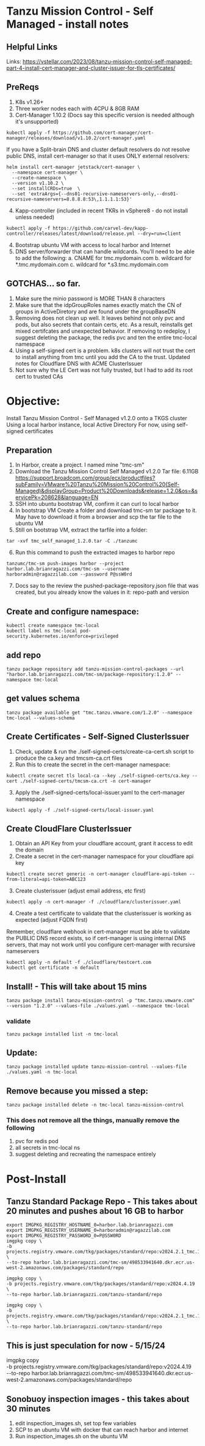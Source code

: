 # Tanzu Mission Control - Self Managed - install notes

## Helpful Links
Links: https://vstellar.com/2023/08/tanzu-mission-control-self-managed-part-4-install-cert-manager-and-cluster-issuer-for-tls-certificates/

## PreReqs
1. K8s v1.26+
2. Three worker nodes each with 4CPU & 8GB RAM
3. Cert-Manager 1.10.2 (Docs say this specific version is needed although it's unsupported)
```
kubectl apply -f https://github.com/cert-manager/cert-manager/releases/download/v1.10.2/cert-manager.yaml
```

  If you have a Split-brain DNS and cluster default resolvers do not resolve public DNS, install cert-manager so that it uses ONLY external resolvers:
```
helm install cert-manager jetstack/cert-manager \
  --namespace cert-manager \
  --create-namespace \
  --version v1.10.2 \
  --set installCRDs=true  \
  --set 'extraArgs={--dns01-recursive-nameservers-only,--dns01-recursive-nameservers=8.8.8.8:53\,1.1.1.1:53}'
```
4. Kapp-controller (included in recent TKRs in vSphere8 - do not install unless needed)
```
kubectl apply -f https://github.com/carvel-dev/kapp-controller/releases/latest/download/release.yml --dry=run=client
```
4. Bootstrap ubuntu VM with access to local harbor and Internet
5. DNS server/forwarder that can handle wildcards.
  You'll need to be able to add the following:
    a. CNAME for tmc.mydomain.com
    b. wildcard for *.tmc.mydomain.com
    c. wildcard for *.s3.tmc.mydomain.com


## GOTCHAS... so far.

1. Make sure the minio password is MORE THAN 8 characters
2. Make sure that the idpGroupRoles names exactly match the CN of groups in ActiveDiretory and are found
   under the groupBaseDN
3. Removing does not clean up well.  It leaves behind not only pvc and pods, but also secrets that contain certs, etc.  As a result, reinstalls get mixed certifcates and unexpected behavior.  If removing to redeploy, I suggest deleting the package, the redis pvc and ten the entire tmc-local namespace
4. Using a self-signed cert is a problem.  k8s clusters will not trust the cert to install anything from tmc until you add the CA to the trust.  Updated notes for Cloudflare DNS with ACME ClusterIssuer
5. Not sure why the LE Cert was not fully trusted, but I had to add its root cert to trusted CAs


# Objective:
Install Tanzu Mission Control - Self Managed v1.2.0 onto a TKGS cluster
Using a local harbor instance, local Active Directory
For now, using self-signed certificates



## Preparation
1. In Harbor, create a project. I named mine "tmc-sm"
2. Download the Tanzu Mission Control Self Managed v1.2.0 Tar file:  6.11GB
  https://support.broadcom.com/group/ecx/productfiles?subFamily=VMware%20Tanzu%20Mission%20Control%20(Self-Managed)&displayGroup=Product%20Downloads&release=1.2.0&os=&servicePk=208628&language=EN
3. SSH into ubuntu bootstrap VM, confirm it can curl to local harbor
4. In bootstrap VM Create a folder and download tmc-sm tar package to it.  May have to download it from a browser and scp the tar file to the ubuntu VM
5. Still on bootstrap VM, extract the tarfile into a folder:
  ```
  tar -xvf tmc_self_managed_1.2.0.tar -C ./tanzumc
  ```
6. Run this command to push the extracted images to harbor repo
  ```
  tanzumc/tmc-sm push-images harbor --project harbor.lab.brianragazzi.com/tmc-sm --username harboradmin@ragazzilab.com --password P@ssW0rd
  ```
7. Docs say to the review the pushed-package-repository.json file that was created, but you already know the values in it: repo-path and version



## Create and configure namespace:
```
kubectl create namespace tmc-local
kubectl label ns tmc-local pod-security.kubernetes.io/enforce=privileged
```

## add repo
```
tanzu package repository add tanzu-mission-control-packages --url "harbor.lab.brianragazzi.com/tmc-sm/package-repository:1.2.0" --namespace tmc-local
```

## get values schema
```
tanzu package available get "tmc.tanzu.vmware.com/1.2.0" --namespace tmc-local --values-schema
```

## Create Certificates - Self-Signed ClusterIssuer
  1. Check, update & run the ./self-signed-certs/create-ca-cert.sh script to produce the ca.key and tmcsm-ca.crt files
  2. Run this to create the secret in the cert-manager namespace:
```
kubectl create secret tls local-ca --key ./self-signed-certs/ca.key --cert ./self-signed-certs/tmcsm-ca.crt -n cert-manager
```
  3. Apply the ./self-signed-certs/local-issuer.yaml to the cert-manager namespace
```
kubectl apply -f ./self-signed-certs/local-issuer.yaml
```

## Create CloudFlare ClusterIssuer
1. Obtain an API Key from your cloudflare account, grant it access to edit the domain
2. Create a secret in the cert-manager namespace for your cloudflare api key
```
kubectl create secret generic -n cert-manager cloudflare-api-token --from-literal=api-token=ABC123
```
3. Create clusterissuer (adjust email address, etc first)
```
kubectl apply -n cert-manager -f ./cloudflare/clusterissuer.yaml
```
4. Create a test certificate to validate that the clusterissuer is working as expected (adjust FQDN first)

  Remember, cloudflare webhook in cert-manager must be able to validate the PUBLIC DNS record exists, so if cert-manager is using internal DNS servers, that may not work until you configure cert-manager with recursive nameservers
```
kubectl apply -n default -f ./cloudflare/testcert.com
kubectl get certificate -n default
```


## Install! - This will take about 15 mins
```
tanzu package install tanzu-mission-control -p "tmc.tanzu.vmware.com" --version "1.2.0" --values-file ./values.yaml --namespace tmc-local
```
### validate
```
tanzu package installed list -n tmc-local
```


## Update:
```
tanzu package installed update tanzu-mission-control --values-file ./values.yaml -n tmc-local
```

## Remove because you missed a step:
```
tanzu package installed delete -n tmc-local tanzu-mission-control
```
  ### This does not remove all the things, manually remove the following
  1. pvc for redis pod
  2. all secrets in tmc-local ns
  3. suggest deleting and recreating the namespace entirely


# Post-Install

## Tanzu Standard Package Repo - This takes about 20 minutes and pushes about 16 GB to harbor
```
export IMGPKG_REGISTRY_HOSTNAME_0=harbor.lab.brianragazzi.com
export IMGPKG_REGISTRY_USERNAME_0=harboradmin@ragazzilab.com
export IMGPKG_REGISTRY_PASSWORD_0=P@SSW0RD
imgpkg copy \
-b projects.registry.vmware.com/tkg/packages/standard/repo:v2024.2.1_tmc.1 \
--to-repo harbor.lab.brianragazzi.com/tmc-sm/498533941640.dkr.ecr.us-west-2.amazonaws.com/packages/standard/repo

imgpkg copy \
-b projects.registry.vmware.com/tkg/packages/standard/repo:v2024.4.19 \
--to-repo harbor.lab.brianragazzi.com/tanzu-standard/repo

imgpkg copy \
-b projects.registry.vmware.com/tkg/packages/standard/repo:v2024.2.1_tmc.1 \
--to-repo harbor.lab.brianragazzi.com/tanzu-standard/repo

```
## This is just speculation for now - 5/15/24
imgpkg copy \
-b projects.registry.vmware.com/tkg/packages/standard/repo:v2024.4.19\
--to-repo harbor.lab.brianragazzi.com/tmc-sm/498533941640.dkr.ecr.us-west-2.amazonaws.com/packages/standard/repo


## Sonobuoy inspection images - this takes about 30 minutes
1. edit inspection_images.sh, set top few variables
2. SCP to an ubuntu VM with docker that can reach harbor and internet
3. Run inspection_images.sh on the ubuntu VM
